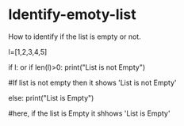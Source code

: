 # Identify-emoty-list
How to identify if the list is empty  or not.

l=[1,2,3,4,5]

if l:   or      if len(l)>0:
      print("List is not Empty")
      
#If list is not empty then it shows 'List is not Empty'
    
else:
      print("List is Empty")

#here, if the list is Empty it shhows 'List is Empty'


